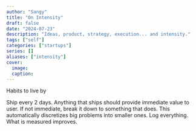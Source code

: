 ```yaml
---
author: "Sangy"
title: "On Intensity"
draft: false
date: "2024-07-23"
description: "Ideas, product, strategy, execution... and intensity."
tags: ["self"]
categories: ["startups"]
series: []
aliases: ["intensity"]
cover:
  image: 
  caption:
---
```


Habits to live by

Ship every 2 days.
Anything that ships should provide immediate value to user.
If not immediate, break it down to something that does. This automatically discretizes big problems into smaller ones.
Log everything. What is measured improves.


